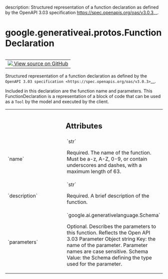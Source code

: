 description: Structured representation of a function declaration as defined by the OpenAPI 3.03 specification <https://spec.openapis.org/oas/v3.0.3>__.

<div itemscope itemtype="http://developers.google.com/ReferenceObject">
<meta itemprop="name" content="google.generativeai.protos.FunctionDeclaration" />
<meta itemprop="path" content="Stable" />
</div>

# google.generativeai.protos.FunctionDeclaration

<!-- Insert buttons and diff -->

<table class="tfo-notebook-buttons tfo-api nocontent" align="left">
<td>
  <a target="_blank" href="https://github.com/googleapis/google-cloud-python/tree/main/packages/google-ai-generativelanguage/google/ai/generativelanguage_v1beta/types/content.py#L465-L508">
    <img src="https://www.tensorflow.org/images/GitHub-Mark-32px.png" />
    View source on GitHub
  </a>
</td>
</table>



Structured representation of a function declaration as defined by the `OpenAPI 3.03 specification <https://spec.openapis.org/oas/v3.0.3>`__.

<!-- Placeholder for "Used in" -->
 Included in
this declaration are the function name and parameters. This
FunctionDeclaration is a representation of a block of code that can
be used as a ``Tool`` by the model and executed by the client.





<!-- Tabular view -->
 <table class="responsive fixed orange">
<colgroup><col width="214px"><col></colgroup>
<tr><th colspan="2"><h2 class="add-link">Attributes</h2></th></tr>

<tr>
<td>
`name`<a id="name"></a>
</td>
<td>
`str`

Required. The name of the function.
Must be a-z, A-Z, 0-9, or contain underscores
and dashes, with a maximum length of 63.
</td>
</tr><tr>
<td>
`description`<a id="description"></a>
</td>
<td>
`str`

Required. A brief description of the
function.
</td>
</tr><tr>
<td>
`parameters`<a id="parameters"></a>
</td>
<td>
`google.ai.generativelanguage.Schema`

Optional. Describes the parameters to this
function. Reflects the Open API 3.03 Parameter
Object string Key: the name of the parameter.
Parameter names are case sensitive. Schema
Value: the Schema defining the type used for the
parameter.

</td>
</tr>
</table>



